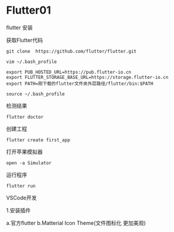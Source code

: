 # Flutter01
flutter 安装

获取Flutter代码

    git clone  https://github.com/flutter/flutter.git
    
    vim ~/.bash_profile
    
    export PUB_HOSTED_URL=https://pub.flutter-io.cn
    export FLUTTER_STORAGE_BASE_URL=https://storage.flutter-io.cn
    export PATH=刚下载的flutter文件夹外层路径/flutter/bin:$PATH
    
    source ~/.bash_profile
    
检测结果
    
    flutter doctor
    
创建工程
  
    flutter create first_app
    
打开苹果模拟器
    
    open -a Simulator

运行程序
  
    flutter run

VSCode开发
 
1.安装插件

a.官方flutter  b.Matterial Icon Theme(文件图标化 更加美观)


















   
